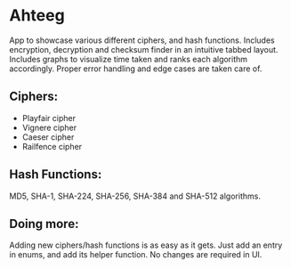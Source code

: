 # Ahteeg

App to showcase various different ciphers, and hash functions.
Includes encryption, decryption and checksum finder in an intuitive tabbed layout.
Includes graphs to visualize time taken and ranks each algorithm accordingly.
Proper error handling and edge cases are taken care of.

## Ciphers:

- Playfair cipher
- Vignere cipher
- Caeser cipher
- Railfence cipher

## Hash Functions:

MD5, SHA-1, SHA-224, SHA-256, SHA-384 and SHA-512 algorithms.

## Doing more:

Adding new ciphers/hash functions is as easy as it gets. Just add an entry in enums, and add its helper function. No changes are required in UI.